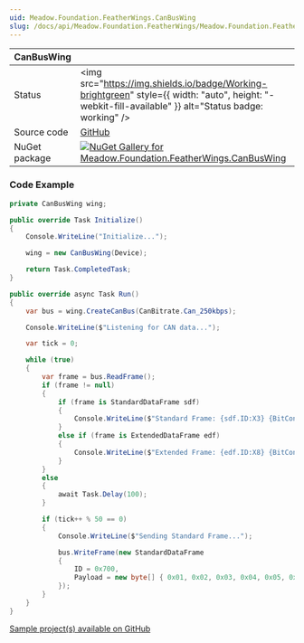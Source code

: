 ```yaml
---
uid: Meadow.Foundation.FeatherWings.CanBusWing
slug: /docs/api/Meadow.Foundation.FeatherWings/Meadow.Foundation.FeatherWings.CanBusWing
---
```


| CanBusWing | |
|--------|--------|
| Status | <img src="https://img.shields.io/badge/Working-brightgreen" style={{ width: "auto", height: "-webkit-fill-available" }} alt="Status badge: working" /> |
| Source code | [GitHub](https://github.com/WildernessLabs/Meadow.Foundation.FeatherWings/tree/main/Source/CanBusWing) |
| NuGet package | <a href="https://www.nuget.org/packages/Meadow.Foundation.FeatherWings.CanBusWing/" target="_blank"><img src="https://img.shields.io/nuget/v/Meadow.Foundation.FeatherWings.CanBusWing.svg?label=Meadow.Foundation.FeatherWings.CanBusWing" alt="NuGet Gallery for Meadow.Foundation.FeatherWings.CanBusWing" /></a> |
### Code Example

```csharp
private CanBusWing wing;

public override Task Initialize()
{
    Console.WriteLine("Initialize...");

    wing = new CanBusWing(Device);

    return Task.CompletedTask;
}

public override async Task Run()
{
    var bus = wing.CreateCanBus(CanBitrate.Can_250kbps);

    Console.WriteLine($"Listening for CAN data...");

    var tick = 0;

    while (true)
    {
        var frame = bus.ReadFrame();
        if (frame != null)
        {
            if (frame is StandardDataFrame sdf)
            {
                Console.WriteLine($"Standard Frame: {sdf.ID:X3} {BitConverter.ToString(sdf.Payload)}");
            }
            else if (frame is ExtendedDataFrame edf)
            {
                Console.WriteLine($"Extended Frame: {edf.ID:X8} {BitConverter.ToString(edf.Payload)}");
            }
        }
        else
        {
            await Task.Delay(100);
        }

        if (tick++ % 50 == 0)
        {
            Console.WriteLine($"Sending Standard Frame...");

            bus.WriteFrame(new StandardDataFrame
            {
                ID = 0x700,
                Payload = new byte[] { 0x01, 0x02, 0x03, 0x04, 0x05, 0x06, 0x07, (byte)(tick & 0xff) }
            });
        }
    }
}

```

[Sample project(s) available on GitHub](https://github.com/WildernessLabs/Meadow.Foundation.FeatherWings/tree/main/Source/CanBusWing/Samples/CanBusWing_Sample)

